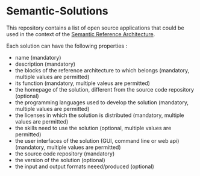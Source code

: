 # Semantic-Solutions

This repository contains a list of open source applications that could be used in the context of the [Semantic Reference Architecture](https://github.com/SEMICeu/Semantic-Reference-Architecture).

Each solution can have the following properties :
 - name (mandatory)
 - description (mandatory)
 - the blocks of the reference architecture to which belongs (mandatory, multiple values are permitted)
 - its function (mandatory, multiple valeus are permitted)
 - the homepage of the solution, different from the source code repository (optional)
 - the programming languages used to develop the solution (mandatory, multiple values are permitted)
 - the licenses in which the solution is distributed (mandatory, multiple values are permitted)
 - the skills need to use the solution (optional, multiple values are permitted)
 - the user interfaces of the solution (GUI, command line or web api) (mandatory, multiple values are permitted)
 - the source code repository (mandatory)
 - the version of the solution (optional)
 - the input and output formats neeed/produced (optional)
